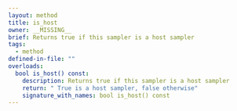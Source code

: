 ```yaml
---
layout: method
title: is_host
owner: __MISSING__
brief: Returns true if this sampler is a host sampler
tags:
  - method
defined-in-file: ""
overloads:
  bool is_host() const:
    description: Returns true if this sampler is a host sampler
    return: " True is a host sampler, false otherwise"
    signature_with_names: bool is_host() const
---
```

